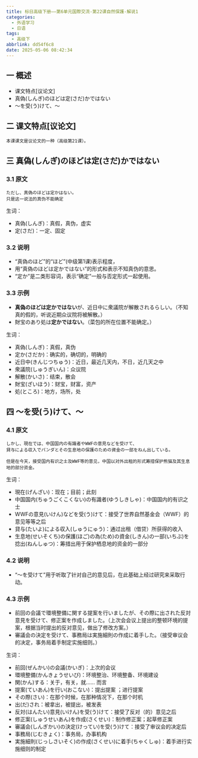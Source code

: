 ```yaml
---
title: 标日高级下册——第6单元国際交流-第22课自然保護-解说1
categories:
  - 外语学习
  - 日语
tags:
  - 高级下
abbrlink: dd54f6c8
date: 2025-05-06 08:42:34
---
```

## 一 概述

* 课文特点[议论文]
* 真偽(しんぎ)のほどは定(さだ)かではない
* ～を受(う)けて、～

<!--more-->

## 二  课文特点[议论文]

```
本课课文是议论文的一种（高级第21课）。
```

## 三 真偽(しんぎ)のほどは定(さだ)かではない

### 3.1 原文

```
ただし、真偽のほどは定かはない。
只是这一说法的真伪不能确定
```

生词：

* 真偽(しんぎ)：真假，真伪，虚实
* 定(さだ)：一定、固定

### 3.2 说明

* “真偽のほど”的“ほど”(中级第1课)表示程度，
* 用“真偽のほどは定かではない”的形式和表示不知真伪的意思。
* “定か”是二类形容词，表示“确定”一般与否定形式一起使用。

### 3.3 示例

* **真偽のほどは定かではない**が、近日中に衆議院が解散されるらしい。（不知真的假的，听说近期众议院将被解散。）
* 財宝のあり処は**定かではない**。（菜包的所在位置不能确定。）

生词：

* 真偽(しんぎ)：真假，真伪
* 定か(さだか)：确实的，确切的，明确的
* 近日中(きんじつちゅう)：近日，最近几天内，不日，近几天之中
* 衆議院(しゅうぎいん)：众议院
* 解散(かいさ)：结束，散会
* 財宝(ざいほう)：财宝，财富，资产
* 処(ところ)：地方，场所，处

## 四 ～を受(う)けて、～

### 4.1 原文

```
しかし、現在では、中国国内の有識者やWWFの意見などを受けて、
貸与による収入でパンダとその生息地の保護のための資金の一部をねん出している。

但是在今天，接受国内有识之士及WWF等的意见，中国以对外出租的形式筹措保护熊猫及其生息地的部分资金。
```

生词：

* 現在(げんざい)：现在；目前；此刻
* 中国国内(ちゅうごくこくない)の有識者(ゆうしきしゃ)：中国国内的有识之士
* WWFの意見(いけん)などを受(う)けて：接受了世界自然基金会（WWF）的意见等等之后
* 貸与(たいよ)による収入(しゅうにゅう)：通过出租（借贷）所获得的收入
* 生息地(せいそくち)の保護(ほご)の為(ため)の資金(しきん)の一部(いちぶ)を捻出(ねんしゅつ)：筹措出用于保护栖息地的资金的一部分

### 4.2 说明

* “～を受けて”用于听取了针对自己的意见后，在此基础上经过研究来采取行动。

### 4.3 示例

* 前回の会議で環境整備に関する提案を行いましたが、その際に出された反対意見を受けて、修正案を作成しました。（上次会会议上提出的整顿环境的提案，根据当时提出的反对意见，做出了修改方案。）
* 審議会の決定を受けて、事務局は実施細則の作成に着手した。（接受审议会的决定，事务局着手制定实施细则。）

生词：

* 前回(ぜんかい)の会議(かいぎ)：上次的会议
* 環境整備(かんきょうせいび)：环境整治、环境整备、环境建设
* 関(かん)する：关于，有关，就…… 而言
* 提案(ていあん)を行い(おこない)：提出提案 ；进行提案
* その際(さい)：在那个时候，在那种情况下，在那个时机
* 出(だ)され：被拿出，被提出，被发表
* 反対(はんたい)意見(いけん)を受(う)けて：接受了反对（的）意见之后
* 修正案(しゅうせいあん)を作成(さくせい)：制作修正案；起草修正案
* 審議会(しんぎかい)の決定(けってい)を受(う)けて：接受了审议会的决定后
* 事務局(じむきょく)：事务局，办事机构
* 実施細則(じっしさいそく)の作成(さくせい)に着手(ちゃくしゅ)：着手进行实施细则的制定

